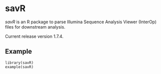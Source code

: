 savR
================================

*savR* is an R package to parse Illumina Sequence Analysis Viewer (InterOp)
files for downstream analysis.

Current release version 1.7.4.

Example
--------

```
library(savR)
example(savR)
```
